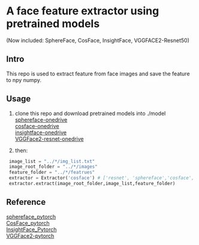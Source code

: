 # A face feature extractor using pretrained models  
(Now included: SphereFace, CosFace, InsightFace, VGGFACE2-Resnet50)
## Intro  
This repo is used to extract feature from face images and save the feature to npy numpy.
## Usage

1. clone this repo and download pretrained models into ./model  
    [sphereface-onedrive](https://1drv.ms/u/s!AseTbxZ7P87UjhLteizhWRjJAaDV)  
    [cosface-onedrive](https://1drv.ms/u/s!AseTbxZ7P87Ujg8HHy_6iiuZvIad)  
    [insightface-onedrive](https://1drv.ms/u/s!AMeTbxZ7P87UjhE)  
    [VGGFace2-resnet-onedrive](https://1drv.ms/u/s!AMeTbxZ7P87UjhA)

2.  then:
   ```python
    image_list = "../*/img_list.txt"
    image_root_folder = "../*/images"
    feature_folder = "../*/featrues"
    extractor = Extractor('cosface') # ['resnet', 'sphereface','cosface', 'insightface']
    extractor.extract(image_root_folder,image_list,feature_folder)
   ```
## Reference

[sphereface_pytorch](https://github.com/clcarwin/sphereface_pytorch)  
[CosFace_pytorch](https://github.com/MuggleWang/CosFace_pytorch)  
[InsightFace_Pytorch](https://github.com/TreB1eN/InsightFace_Pytorch)  
[VGGFace2-pytorch](https://github.com/cydonia999/VGGFace2-pytorch)  
